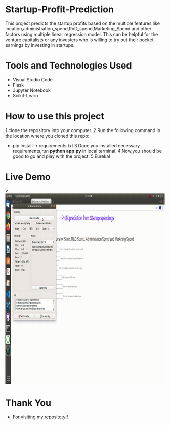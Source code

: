 # Startup-Profit-Prediction
This project predicts the startup profits based on the multiple features like location,administration_spend,RnD_spend,Marketing_Spend and other factors using multiple linear regression model.
This can be helpful for the venture capitalists or any investers who is willing to try out their pocket earnings by investing in startups.

# Tools and Technologies Used
* Visual Studio Code
* Flask
* Jupyter Notebook
* Scikit-Learn

# How to use this project
1.clone the repository into your computer.
2.Run the following command in the location where you cloned this repo:
  * pip install -r requirements.txt
3.Once you installed necessary requirements,run **python app.py** in local terminal.
4.Now,you should be good to go and play with the project.
5.Eureka!


# Live Demo
<<img src="https://github.com/kuluruvineeth/Startup-Profit-Prediction/blob/main/startup_profit1.gif" width="1000" height="600">

# Thank You
* For visiting my repositoty!!
